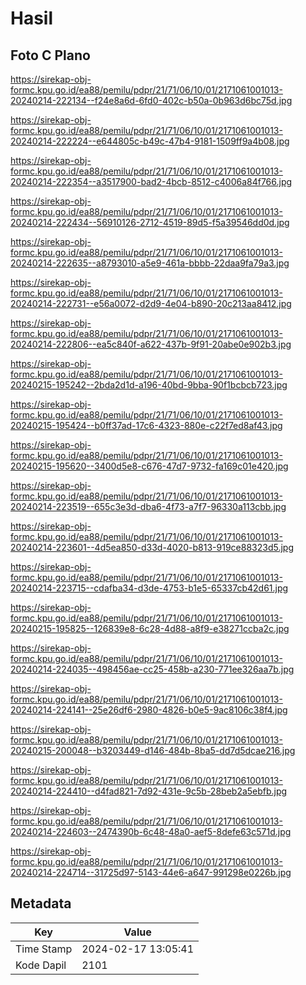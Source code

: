 # Hasil

## Foto C Plano

https://sirekap-obj-formc.kpu.go.id/ea88/pemilu/pdpr/21/71/06/10/01/2171061001013-20240214-222134--f24e8a6d-6fd0-402c-b50a-0b963d6bc75d.jpg

https://sirekap-obj-formc.kpu.go.id/ea88/pemilu/pdpr/21/71/06/10/01/2171061001013-20240214-222224--e644805c-b49c-47b4-9181-1509ff9a4b08.jpg

https://sirekap-obj-formc.kpu.go.id/ea88/pemilu/pdpr/21/71/06/10/01/2171061001013-20240214-222354--a3517900-bad2-4bcb-8512-c4006a84f766.jpg

https://sirekap-obj-formc.kpu.go.id/ea88/pemilu/pdpr/21/71/06/10/01/2171061001013-20240214-222434--56910126-2712-4519-89d5-f5a39546dd0d.jpg

https://sirekap-obj-formc.kpu.go.id/ea88/pemilu/pdpr/21/71/06/10/01/2171061001013-20240214-222635--a8793010-a5e9-461a-bbbb-22daa9fa79a3.jpg

https://sirekap-obj-formc.kpu.go.id/ea88/pemilu/pdpr/21/71/06/10/01/2171061001013-20240214-222731--e56a0072-d2d9-4e04-b890-20c213aa8412.jpg

https://sirekap-obj-formc.kpu.go.id/ea88/pemilu/pdpr/21/71/06/10/01/2171061001013-20240214-222806--ea5c840f-a622-437b-9f91-20abe0e902b3.jpg

https://sirekap-obj-formc.kpu.go.id/ea88/pemilu/pdpr/21/71/06/10/01/2171061001013-20240215-195242--2bda2d1d-a196-40bd-9bba-90f1bcbcb723.jpg

https://sirekap-obj-formc.kpu.go.id/ea88/pemilu/pdpr/21/71/06/10/01/2171061001013-20240215-195424--b0ff37ad-17c6-4323-880e-c22f7ed8af43.jpg

https://sirekap-obj-formc.kpu.go.id/ea88/pemilu/pdpr/21/71/06/10/01/2171061001013-20240215-195620--3400d5e8-c676-47d7-9732-fa169c01e420.jpg

https://sirekap-obj-formc.kpu.go.id/ea88/pemilu/pdpr/21/71/06/10/01/2171061001013-20240214-223519--655c3e3d-dba6-4f73-a7f7-96330a113cbb.jpg

https://sirekap-obj-formc.kpu.go.id/ea88/pemilu/pdpr/21/71/06/10/01/2171061001013-20240214-223601--4d5ea850-d33d-4020-b813-919ce88323d5.jpg

https://sirekap-obj-formc.kpu.go.id/ea88/pemilu/pdpr/21/71/06/10/01/2171061001013-20240214-223715--cdafba34-d3de-4753-b1e5-65337cb42d61.jpg

https://sirekap-obj-formc.kpu.go.id/ea88/pemilu/pdpr/21/71/06/10/01/2171061001013-20240215-195825--126839e8-6c28-4d88-a8f9-e38271ccba2c.jpg

https://sirekap-obj-formc.kpu.go.id/ea88/pemilu/pdpr/21/71/06/10/01/2171061001013-20240214-224035--498456ae-cc25-458b-a230-771ee326aa7b.jpg

https://sirekap-obj-formc.kpu.go.id/ea88/pemilu/pdpr/21/71/06/10/01/2171061001013-20240214-224141--25e26df6-2980-4826-b0e5-9ac8106c38f4.jpg

https://sirekap-obj-formc.kpu.go.id/ea88/pemilu/pdpr/21/71/06/10/01/2171061001013-20240215-200048--b3203449-d146-484b-8ba5-dd7d5dcae216.jpg

https://sirekap-obj-formc.kpu.go.id/ea88/pemilu/pdpr/21/71/06/10/01/2171061001013-20240214-224410--d4fad821-7d92-431e-9c5b-28beb2a5ebfb.jpg

https://sirekap-obj-formc.kpu.go.id/ea88/pemilu/pdpr/21/71/06/10/01/2171061001013-20240214-224603--2474390b-6c48-48a0-aef5-8defe63c571d.jpg

https://sirekap-obj-formc.kpu.go.id/ea88/pemilu/pdpr/21/71/06/10/01/2171061001013-20240214-224714--31725d97-5143-44e6-a647-991298e0226b.jpg


## Metadata

| Key        | Value               |
| ---------- | ------------------- |
| Time Stamp | 2024-02-17 13:05:41 |
| Kode Dapil | 2101                |



